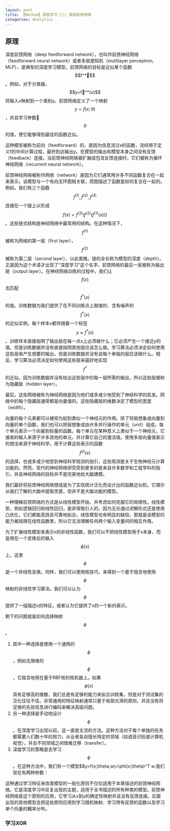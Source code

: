```yaml
---
layout: post
title: 【Method】深度学习（二）深度前馈网络
categories: Analytics
---
```


## 原理

深度前馈网络（deep feedforward network），也叫作前馈神经网络（feedforward neural network）或者多层感知机（multilayer perceptron, MLP），是典型的深度学习模型。前馈网络的目标是近似某个函数$$f^*$$。例如，对于分类器，$$y=f^*(x)$$将输入x映射到一个类别y。前馈网络定义了一个映射$$y=f(x;\theta)$$，并且学习参数$$\theta$$的值，使它能够得到最佳的函数近似。

这种模型被称为前向（feedforward）的，是因为信息流过x的函数，流经用于定义f的中间计算过程，最终到达输出y。在模型的输出和模型本身之间没有反馈（feedback）连接。当前馈神经网络被扩展成包含反馈连接时，它们被称为循环神经网络（recurrent neural network）。

前馈神经网络被称作网络（network）是因为它们通常用许多不同函数复合在一起来表示。该模型与一个有向无环图相关联，而图描述了函数是如何复合在一起的。例如，我们有三个函数$$f^{(1)},f^{(2)},f^{(3)}$$连接在一个链上以形成$$f(x)=f^{(3)}(f^{(2)}(f^{(1)}(x)))$$。这些链式结构是神经网络中最常用的结构。在这种情况下，$$f^{(1)}$$被称为网络的第一层（first layer），$$f^{(2)}$$被称为第二层（second layer），以此类推。链的全长称为模型的深度（depth）。正是因为这个术语才出现了“深度学习”这个名字。前馈网络的最后一层被称为输出层（output layer）。在神经网络训练的过程中，我们让$$f(x)$$去匹配$$f^*(x)$$的值。训练数据为我们提供了在不同训练点上取值的、含有噪声的$$f^*(x)$$的近似实例。每个样本x都伴随着一个标签$$y \approx f^*(x)$$。训练样本直接指明了输出层在每一点x上必须做什么；它必须产生一个接近y的值。但是训练数据并没有直接指明其他层应该怎么做。学习算法必须决定如何使用这些层来产生想要的输出，但是训练数据并没有说每个单独的层应该做什么。相反，学习算法必须决定如何使用这些层来最好地实现$$f^*$$的近似。因为训练数据并没有给出这些层中的每一层所需的输出，所以这些层被称为隐藏层（hidden layer）。

最后，这些网络被称为神经网络是因为他们或多或少地受到了神经科学的启发。网络中的每个隐藏层通常都是向量值的。这些隐藏层的维数决定了模型的宽度（width）。

向量的每个元素都可以被视为起到类似一个神经元的作用。除了将层想象成向量到向量的单个函数，我们也可以把层想象成由许多并行操作的单元（unit）组成，每个单元表示一个向量到标量的函数。每个单元在某种意义上类似于一个神经元，它接收的输入来源于许多其他的单元，并计算它自己的激活值。使用多层向量值表示的想法来源于神经科学。用于计算这些表示的函数$$f^{(i)}(x)$$的选择，也或多或少地受到神经科学观测的指引，这些观测是关于生物神经元计算功能的。然而，现代的神经网络研究受到更多的是来自许多数学和工程学科的指引，并且神经网络的目标并不是完美地给大脑建模。

我们最好将前馈神经网络想成是为了实现统计泛化而设计出的函数近似机，它偶尔从我们了解的大脑中提取灵感，但并不是大脑功能的模型。

一种理解前馈网络的方式是从线性模型开始，并考虑如何克服它的局限性。线性模型，例如逻辑回归和线性回归，是非常吸引人的，因为无论通过闭解形式还是使用凸优化，它们都能高效且可靠地拟合。线性模型也有明显的缺陷，那就是该模型的能力被局限在线性函数里，所以它无法理解任何两个输入变量间的相互作用。

为了扩展线性模型来表示x的非线性函数，我们可以不把线性模型用于x本身，而是用在一个变换后的输入$$\phi(x)$$上，这里$$\phi$$是一个非线性变换。同样，我们可以使用核技巧，来得到一个基于隐含地使用$$\phi$$映射的非线性学习算法。我们可以认为$$\phi$$提供了一组描述x的特征，或者认为它提供了x的一个新的表示。

剩下的问题就是如何选择映射$$\phi$$。

1. 其中一种选择是使用一个通用的$$\phi$$，例如无限维的$$\phi$$，它隐含地用在基于RBF核的核机器上。如果$$\phi(x)$$具有足够高的维数，我们总是有足够的能力来拟合训练集，但是对于测试集的泛化往往不佳。非常通用的特征映射通常只基于局部光滑的原则，并且没有将足够的先验信息进行编码来解决高级问题。
2. 另一种选择是手动地设计$$\phi$$。在深度学习出现以前，这一直是主流的方法。这种方法对于每个单独的任务都需要人们数十年的努力，从业者各自擅长特定的领域（如语音识别或计算机视觉），并且不同领域之间很难迁移（transfer）。
3. 深度学习的策略是去学习$$\phi$$。在这种方法中，我们有一个模型$$y=f(x;\theta,w)=\phi(x;\theta)^T w.我们现在有两种参数：

这种通过学习特征来改善模型的一般化原则不仅仅适用于本章描述的前馈神经网络。它是深度学习中反复出现的主题，适用于全书描述的所有种类的模型。前馈神经网络是这个原则的应用，它学习从x到y的确定性映射并且没有反馈连接。后面出现的其他模型会把这些原则应用到学习随机映射、学习带有反馈的函数以及学习单个向量的概率分布。

### 学习XOR